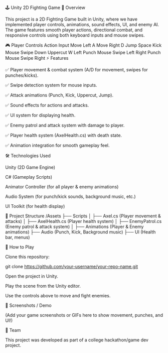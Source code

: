 🕹️ Unity 2D Fighting Game
📖 Overview

This project is a 2D Fighting Game built in Unity, where we have implemented player controls, animations, sound effects, UI, and enemy AI.
The game features smooth player actions, directional combat, and responsive controls using both keyboard inputs and mouse swipes.

🎮 Player Controls
Action	Input
Move Left	A
Move Right	D
Jump	Space
Kick	Mouse Swipe Down
Uppercut	W
Left Punch	Mouse Swipe Left
Right Punch	Mouse Swipe Right
⚡ Features

✅ Player movement & combat system (A/D for movement, swipes for punches/kicks).

✅ Swipe detection system for mouse inputs.

✅ Attack animations (Punch, Kick, Uppercut, Jump).

✅ Sound effects for actions and attacks.

✅ UI system for displaying health.

✅ Enemy patrol and attack system with damage to player.

✅ Player health system (AxelHealth.cs) with death state.

✅ Animation integration for smooth gameplay feel.

🛠️ Technologies Used

Unity (2D Game Engine)

C# (Gameplay Scripts)

Animator Controller (for all player & enemy animations)

Audio System (for punch/kick sounds, background music, etc.)

UI Toolkit (for health display)

📂 Project Structure
/Assets
 ├── Scripts
 │    ├── Axel.cs (Player movement & attacks)
 │    ├── AxelHealth.cs (Player health system)
 │    ├── EnemyPatrol.cs (Enemy patrol & attack system)
 │
 ├── Animations (Player & Enemy animations)
 ├── Audio (Punch, Kick, Background music)
 ├── UI (Health bar, menus)

🚀 How to Play

Clone this repository:

git clone https://github.com/your-username/your-repo-name.git


Open the project in Unity.

Play the scene from the Unity editor.

Use the controls above to move and fight enemies.

📸 Screenshots / Demo

(Add your game screenshots or GIFs here to show movement, punches, and UI!)

👥 Team

This project was developed as part of a college hackathon/game dev project.
